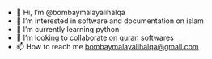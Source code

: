 - 👋 Hi, I’m @bombaymalayalihalqa
- 👀 I’m interested in software and documentation on islam
- 🌱 I’m currently learning python 
- 💞️ I’m looking to collaborate on quran softwares
- 📫 How to reach me bombaymalayalihalqa@gmail.com

<!---
bombaymalayalihalqa/bombaymalayalihalqa is a ✨ special ✨ repository because its `README.md` (this file) appears on your GitHub profile.
You can click the Preview link to take a look at your changes.
--->
